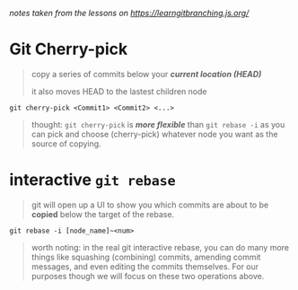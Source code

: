 *notes taken from the lessons on https://learngitbranching.js.org/*
# Git Cherry-pick
> copy a series of commits below your ***current location (HEAD)***  
>
> it also moves HEAD to the lastest children node  

    git cherry-pick <Commit1> <Commit2> <...>
> thought: `git cherry-pick` is ***more flexible*** than `git rebase -i` as you can pick and choose (cherry-pick) whatever node you want as the source of copying.
# interactive `git rebase`
> git will open up a UI to show you which commits are about to be **copied** below the target of the rebase.

    git rebase -i [node_name]~<num>
> worth noting: in the real git interactive rebase, you can do many more things like squashing (combining) commits, amending commit messages, and even editing the commits themselves. For our purposes though we will focus on these two operations above.
